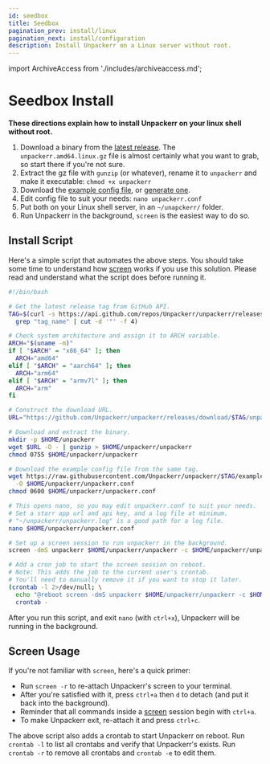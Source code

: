 ```yaml
---
id: seedbox
title: Seedbox
pagination_prev: install/linux
pagination_next: install/configuration
description: Install Unpackerr on a Linux server without root.
---
```


import ArchiveAccess from './includes/archiveaccess.md';

# Seedbox Install

**These directions explain how to install Unpackerr on your linux shell without root.**

1. Download a binary from the [latest release](https://github.com/Unpackerr/unpackerr/releases/latest).
  The `unpackerr.amd64.linux.gz` file is almost certainly what you want to grab,
  so start there if you're not sure.
1. Extract the gz file with `gunzip` (or whatever),
  rename it to `unpackerr` and make it executable: `chmod +x unpackerr`
1. Download the [example config file](https://github.com/Unpackerr/unpackerr/blob/main/examples/unpackerr.conf.example),
   or [generate one](https://notifiarr.com/unpackerr).
1. Edit config file to suit your needs: `nano unpackerr.conf`
1. Put both on your Linux shell server, in an `~/unapckerr/` folder.
1. Run Unpackerr in the background, `screen` is the easiest way to do so.

<ArchiveAccess />

## Install Script

Here's a simple script that automates the above steps.
You should take some time to understand how [screen](https://wiki.archlinux.org/title/GNU_Screen)
works if you use this solution. Please read and understand what the script does before running it.

```bash
#!/bin/bash

# Get the latest release tag from GitHub API.
TAG=$(curl -s https://api.github.com/repos/Unpackerr/unpackerr/releases/latest | \
  grep "tag_name" | cut -d '"' -f 4)

# Check system architecture and assign it to ARCH variable.
ARCH="$(uname -m)"
if [ "$ARCH" = "x86_64" ]; then
  ARCH="amd64"
elif [ "$ARCH" = "aarch64" ]; then
  ARCH="arm64"
elif [ "$ARCH" = "armv7l" ]; then
  ARCH="arm"
fi

# Construct the download URL.
URL="https://github.com/Unpackerr/unpackerr/releases/download/$TAG/unpackerr.${ARCH}.linux.gz"

# Download and extract the binary.
mkdir -p $HOME/unpackerr
wget $URL -O - | gunzip > $HOME/unpackerr/unpackerr
chmod 0755 $HOME/unpackerr/unpackerr

# Download the example config file from the same tag.
wget https://raw.githubusercontent.com/Unpackerr/unpackerr/$TAG/examples/unpackerr.conf.example \
  -O $HOME/unpackerr/unpackerr.conf
chmod 0600 $HOME/unpackerr/unpackerr.conf

# This opens nano, so you may edit unpackerr.conf to suit your needs.
# Set a starr app url and api key, and a log file at minimum.
# "~/unpackerr/unpackerr.log" is a good path for a log file.
nano $HOME/unpackerr/unpackerr.conf

# Set up a screen session to run unpackerr in the background.
screen -dmS unpackerr $HOME/unpackerr/unpackerr -c $HOME/unpackerr/unpackerr.conf

# Add a cron job to start the screen session on reboot.
# Note: This adds the job to the current user's crontab.
# You'll need to manually remove it if you want to stop it later.
(crontab -l 2>/dev/null; \
  echo "@reboot screen -dmS unpackerr $HOME/unpackerr/unpackerr -c $HOME/unpackerr/unpackerr.conf") | \
  crontab -
```

After you run this script, and exit `nano` (with `ctrl+x`), Unpackerr will be running in the background.

## Screen Usage

If you're not familiar with `screen`, here's a quick primer:

- Run `screen -r` to re-attach Unpackerr's screen to your terminal.
- After you're satisfied with it, press `ctrl+a` then `d` to detach (and put it back into the background).
- Reminder that all commands inside a [screen](https://wiki.archlinux.org/title/GNU_Screen)
  session begin with `ctrl+a`.
- To make Unpackerr exit, re-attach it and press `ctrl+c`.

The above script also adds a crontab to start Unpackerr on reboot.
Run `crontab -l` to list all crontabs and verify that Unpackerr's exists.
Run `crontab -r` to remove all crontabs and `crontab -e` to edit them.

